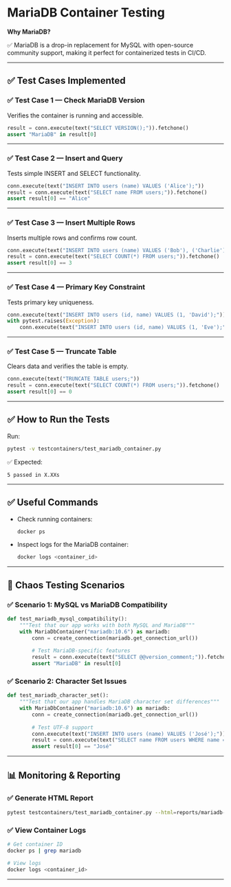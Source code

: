 # MariaDB Container Testing

**Why MariaDB?**

✅ MariaDB is a drop-in replacement for MySQL with open-source community support, making it perfect for containerized tests in CI/CD.

---

## ✅ Test Cases Implemented

### ✅ Test Case 1 — Check MariaDB Version

Verifies the container is running and accessible.

```python
result = conn.execute(text("SELECT VERSION();")).fetchone()
assert "MariaDB" in result[0]
```

---

### ✅ Test Case 2 — Insert and Query

Tests simple INSERT and SELECT functionality.

```python
conn.execute(text("INSERT INTO users (name) VALUES ('Alice');"))
result = conn.execute(text("SELECT name FROM users;")).fetchone()
assert result[0] == "Alice"
```

---

### ✅ Test Case 3 — Insert Multiple Rows

Inserts multiple rows and confirms row count.

```python
conn.execute(text("INSERT INTO users (name) VALUES ('Bob'), ('Charlie');"))
result = conn.execute(text("SELECT COUNT(*) FROM users;")).fetchone()
assert result[0] == 3
```

---

### ✅ Test Case 4 — Primary Key Constraint

Tests primary key uniqueness.

```python
conn.execute(text("INSERT INTO users (id, name) VALUES (1, 'David');"))
with pytest.raises(Exception):
    conn.execute(text("INSERT INTO users (id, name) VALUES (1, 'Eve');"))
```

---

### ✅ Test Case 5 — Truncate Table

Clears data and verifies the table is empty.

```python
conn.execute(text("TRUNCATE TABLE users;"))
result = conn.execute(text("SELECT COUNT(*) FROM users;")).fetchone()
assert result[0] == 0
```

---

## ✅ How to Run the Tests

Run:

```bash
pytest -v testcontainers/test_mariadb_container.py
```

✅ Expected:

```
5 passed in X.XXs
```

---

## ✅ Useful Commands

* Check running containers:

  ```bash
  docker ps
  ```

* Inspect logs for the MariaDB container:

  ```bash
  docker logs <container_id>
  ```

---

## 🧪 Chaos Testing Scenarios

### ✅ Scenario 1: MySQL vs MariaDB Compatibility

```python
def test_mariadb_mysql_compatibility():
    """Test that our app works with both MySQL and MariaDB"""
    with MariaDbContainer("mariadb:10.6") as mariadb:
        conn = create_connection(mariadb.get_connection_url())
        
        # Test MariaDB-specific features
        result = conn.execute(text("SELECT @@version_comment;")).fetchone()
        assert "MariaDB" in result[0]
```

### ✅ Scenario 2: Character Set Issues

```python
def test_mariadb_character_set():
    """Test that our app handles MariaDB character set differences"""
    with MariaDbContainer("mariadb:10.6") as mariadb:
        conn = create_connection(mariadb.get_connection_url())
        
        # Test UTF-8 support
        conn.execute(text("INSERT INTO users (name) VALUES ('José');"))
        result = conn.execute(text("SELECT name FROM users WHERE name = 'José';")).fetchone()
        assert result[0] == "José"
```

---

## 📊 Monitoring & Reporting

### ✅ Generate HTML Report

```bash
pytest testcontainers/test_mariadb_container.py --html=reports/mariadb-test-report.html --self-contained-html
```

### ✅ View Container Logs

```bash
# Get container ID
docker ps | grep mariadb

# View logs
docker logs <container_id>
```

---